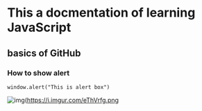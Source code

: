 # This a docmentation of learning JavaScript
## basics of GitHub
### How to show alert 

```
window.alert("This is alert box")
```
![img](https://user-images.githubusercontent.com/78146466/143727779-89bfa84c-ca98-4257-8659-05b245c98faa.png)(https://i.imgur.com/eThVrfg.png
